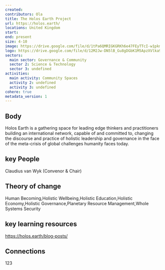 ```yaml
---
created:
contributors: Ola
title: The Holos Earth Project
url: https://holos.earth/
locations: United Kingdom
start: 
end: present
size: 4-10
image: https://drive.google.com/file/d/1tPa6QMRIGKGRKh6e47FEyTTcI-w1pkmF/view?usp=drive_link
logo: https://drive.google.com/file/d/12M2Jw-DN5lB_Gu8gDGbK1M5ApzXVlka9/view?usp=drive_link
sectors:
  main sector: Governance & Community
  sector 2: Science & Technology
  sector 3: undefined
activities: 
  main activity: Community Spaces
  activity 2: undefined
  activity 3: undefined
cohere: true
metadata_version: 1
---
```



## Body

Holos Earth is a gathering space for leading edge thinkers and practitioners building an international network, capable of and committed to, changing the discourse and practice of holistic leadership and governance in the face of the meta-crisis of global challenges humanity faces today.

## key People

Claudius van Wyk (Convenor & Chair)

## Theory of change

Human Becoming,Holistic Wellbeing,Holistic Education,Holistic Economy,Holistic Governance,Planetary Resource Management,Whole Systems Security

## key learning resources

https://holos.earth/blog-posts/

## Connections

123

